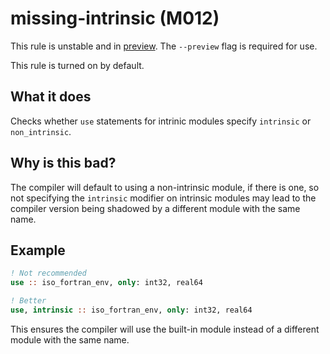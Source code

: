 # missing-intrinsic (M012)
This rule is unstable and in [preview](../preview.md). The `--preview` flag is required for use.

This rule is turned on by default.

## What it does
Checks whether `use` statements for intrinic modules specify `intrinsic` or
`non_intrinsic`.

## Why is this bad?
The compiler will default to using a non-intrinsic module, if there is one,
so not specifying the `intrinsic` modifier on intrinsic modules may lead to
the compiler version being shadowed by a different module with the same name.

## Example
```f90
! Not recommended
use :: iso_fortran_env, only: int32, real64

! Better
use, intrinsic :: iso_fortran_env, only: int32, real64
```

This ensures the compiler will use the built-in module instead of a different
module with the same name.
